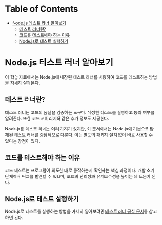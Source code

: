 # Table of Contents

- [Node.js 테스트 러너 알아보기](#nodejs-테스트-러너-알아보기)
  - [테스트 러너란?](#테스트-러너란)
  - [코드를 테스트해야 하는 이유](#코드를-테스트해야-하는-이유)
  - [Node.js로 테스트 실행하기](#nodejs로-테스트-실행하기)

# Node.js 테스트 러너 알아보기

이 학습 자료에서는 Node.js에 내장된 테스트 러너를 사용하여 코드를 테스트하는 방법을 자세히 살펴본다.

## 테스트 러너란?

테스트 러너는 코드의 품질을 검증하는 도구다. 작성한 테스트를 실행하고 통과 여부를 알려준다. 또한 코드 커버리지와 같은 추가 정보도 제공한다.

Node.js용 테스트 러너는 여러 가지가 있지만, 이 문서에서는 Node.js에 기본으로 탑재된 테스트 러너를 중점적으로 다룬다. 이는 별도의 패키지 설치 없이 바로 사용할 수 있다는 장점이 있다.

## 코드를 테스트해야 하는 이유

코드 테스트는 프로그램이 의도한 대로 동작하는지 확인하는 핵심 과정이다. 개발 초기 단계에서 버그를 발견할 수 있으며, 코드의 신뢰성과 유지보수성을 높이는 데 도움이 된다.

## Node.js로 테스트 실행하기 

Node.js로 테스트를 실행하는 방법을 자세히 알아보려면 [테스트 러너 공식 문서](https://nodejs.org/docs/latest/api/test.html#test-runner)를 참고하면 된다.